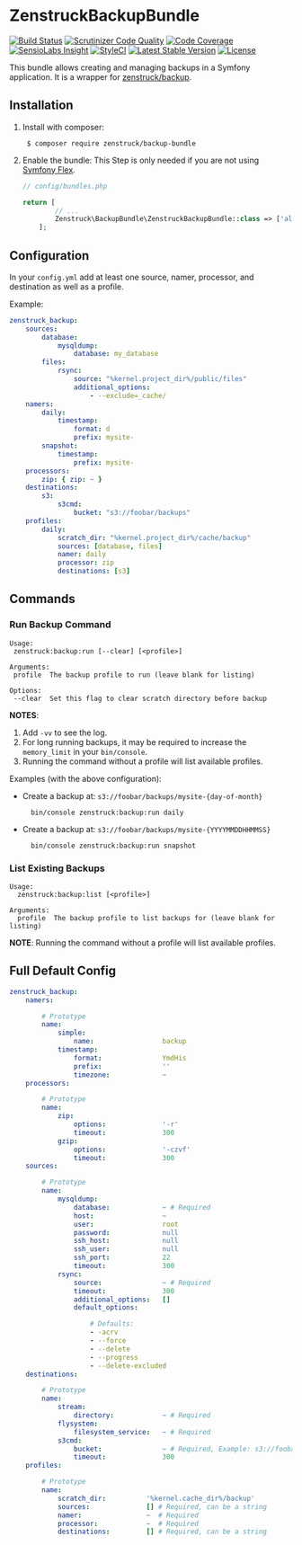 # ZenstruckBackupBundle

[![Build Status](http://img.shields.io/travis/kbond/ZenstruckBackupBundle.svg?style=flat-square)](https://travis-ci.org/kbond/ZenstruckBackupBundle)
[![Scrutinizer Code Quality](http://img.shields.io/scrutinizer/g/kbond/ZenstruckBackupBundle.svg?style=flat-square)](https://scrutinizer-ci.com/g/kbond/ZenstruckBackupBundle/)
[![Code Coverage](http://img.shields.io/scrutinizer/coverage/g/kbond/ZenstruckBackupBundle.svg?style=flat-square)](https://scrutinizer-ci.com/g/kbond/ZenstruckBackupBundle/)
[![SensioLabs Insight](https://img.shields.io/sensiolabs/i/537700be-cb48-4bfd-9b77-356b1ad77cc3.svg?style=flat-square)](https://insight.sensiolabs.com/projects/537700be-cb48-4bfd-9b77-356b1ad77cc3)
[![StyleCI](https://styleci.io/repos/18815669/shield)](https://styleci.io/repos/18815669)
[![Latest Stable Version](http://img.shields.io/packagist/v/zenstruck/backup-bundle.svg?style=flat-square)](https://packagist.org/packages/zenstruck/backup-bundle)
[![License](http://img.shields.io/packagist/l/zenstruck/backup-bundle.svg?style=flat-square)](https://packagist.org/packages/zenstruck/backup-bundle)

This bundle allows creating and managing backups in a Symfony application. It is a wrapper for
[zenstruck/backup](https://github.com/kbond/php-backup).

## Installation

1. Install with composer:

        $ composer require zenstruck/backup-bundle

2. Enable the bundle:
   This Step is only needed if you are not using [Symfony Flex](https://symfony.com/doc/current/setup/flex.html).

    ```php
    // config/bundles.php

    return [
            // ...
            Zenstruck\BackupBundle\ZenstruckBackupBundle::class => ['all' => true],
        ];
    ```

## Configuration

In your `config.yml` add at least one source, namer, processor, and destination as well as a profile.

Example:

```yaml
zenstruck_backup:
    sources:
        database:
            mysqldump:
                database: my_database
        files:
            rsync:
                source: "%kernel.project_dir%/public/files"
                additional_options:
                    - --exclude=_cache/
    namers:
        daily:
            timestamp:
                format: d
                prefix: mysite-
        snapshot:
            timestamp:
                prefix: mysite-
    processors:
        zip: { zip: ~ }
    destinations:
        s3:
            s3cmd:
                bucket: "s3://foobar/backups"
    profiles:
        daily:
            scratch_dir: "%kernel.project_dir%/cache/backup"
            sources: [database, files]
            namer: daily
            processor: zip
            destinations: [s3]
```

## Commands

### Run Backup Command

```
Usage:
 zenstruck:backup:run [--clear] [<profile>]

Arguments:
 profile  The backup profile to run (leave blank for listing)

Options:
 --clear  Set this flag to clear scratch directory before backup
```

**NOTES**:

1. Add `-vv` to see the log.
2. For long running backups, it may be required to increase the `memory_limit` in your `bin/console`.
3. Running the command without a profile will list available profiles.

Examples (with the above configuration):

* Create a backup at: `s3://foobar/backups/mysite-{day-of-month}`

        bin/console zenstruck:backup:run daily

* Create a backup at: `s3://foobar/backups/mysite-{YYYYMMDDHHMMSS}`

        bin/console zenstruck:backup:run snapshot

### List Existing Backups

```
Usage:
  zenstruck:backup:list [<profile>]

Arguments:
  profile  The backup profile to list backups for (leave blank for listing)
```

**NOTE**: Running the command without a profile will list available profiles.

## Full Default Config

```yaml
zenstruck_backup:
    namers:

        # Prototype
        name:
            simple:
                name:                 backup
            timestamp:
                format:               YmdHis
                prefix:               ''
                timezone:             ~
    processors:

        # Prototype
        name:
            zip:
                options:              '-r'
                timeout:              300
            gzip:
                options:              '-czvf'
                timeout:              300
    sources:

        # Prototype
        name:
            mysqldump:
                database:             ~ # Required
                host:                 ~
                user:                 root
                password:             null
                ssh_host:             null
                ssh_user:             null
                ssh_port:             22
                timeout:              300
            rsync:
                source:               ~ # Required
                timeout:              300
                additional_options:   []
                default_options:

                    # Defaults:
                    - -acrv
                    - --force
                    - --delete
                    - --progress
                    - --delete-excluded
    destinations:

        # Prototype
        name:
            stream:
                directory:            ~ # Required
            flysystem:
                filesystem_service:   ~ # Required
            s3cmd:
                bucket:               ~ # Required, Example: s3://foobar/backups
                timeout:              300
    profiles:

        # Prototype
        name:
            scratch_dir:          '%kernel.cache_dir%/backup'
            sources:              [] # Required, can be a string
            namer:                ~  # Required
            processor:            ~  # Required
            destinations:         [] # Required, can be a string
```
